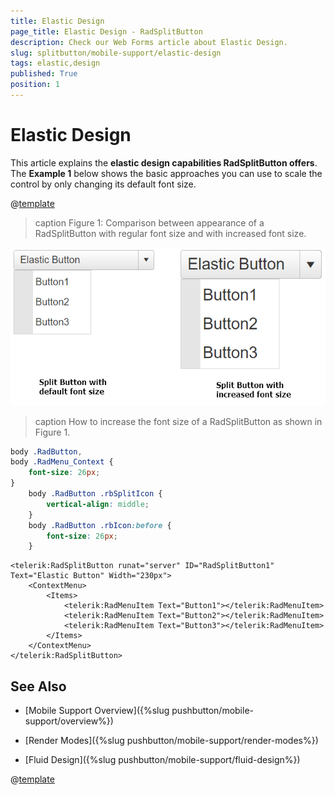 ```yaml
---
title: Elastic Design
page_title: Elastic Design - RadSplitButton
description: Check our Web Forms article about Elastic Design.
slug: splitbutton/mobile-support/elastic-design
tags: elastic,design
published: True
position: 1
---
```


# Elastic Design

This article explains the **elastic design capabilities RadSplitButton offers**. The **Example 1** below shows the basic approaches you can use to scale the control by only changing its default font size.

@[template](/_templates/common/render-mode.md#resp-design-desc "slug-el: no, slug-fl: splitbutton/mobile-support/fluid-design")

>caption Figure 1: Comparison between appearance of a RadSplitButton with regular font size and with increased font size.

![splitbutton-elastic-design](images/splitbutton-elastic-design.png)


>caption How to increase the font size of a RadSplitButton as shown in Figure 1.

````CSS
body .RadButton,
body .RadMenu_Context {
    font-size: 26px;
}
    body .RadButton .rbSplitIcon {
        vertical-align: middle;
    }
    body .RadButton .rbIcon:before {
        font-size: 26px;
    }
````

````ASP.NET
<telerik:RadSplitButton runat="server" ID="RadSplitButton1" Text="Elastic Button" Width="230px">
    <ContextMenu>
        <Items>
            <telerik:RadMenuItem Text="Button1"></telerik:RadMenuItem>
            <telerik:RadMenuItem Text="Button2"></telerik:RadMenuItem>
            <telerik:RadMenuItem Text="Button3"></telerik:RadMenuItem>
        </Items>
    </ContextMenu>
</telerik:RadSplitButton>
````

## See Also

 * [Mobile Support Overview]({%slug pushbutton/mobile-support/overview%})

 * [Render Modes]({%slug pushbutton/mobile-support/render-modes%})

 * [Fluid Design]({%slug pushbutton/mobile-support/fluid-design%})

@[template](/_templates/common/font-size-notes.md#related-resources)
